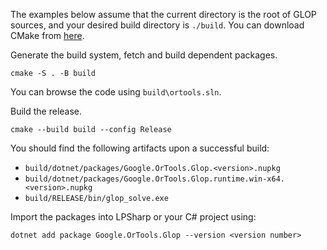 The examples below assume that the current directory is the root of GLOP
sources, and your desired build directory is `./build`. You can download CMake
from [here](https://cmake.org/download/).

Generate the build system, fetch and build dependent packages.

```
cmake -S . -B build
```

You can browse the code using `build\ortools.sln`.

Build the release.

```
cmake --build build --config Release
```

You should find the following artifacts upon a successful build:

- `build/dotnet/packages/Google.OrTools.Glop.<version>.nupkg`
- `build/dotnet/packages/Google.OrTools.Glop.runtime.win-x64.<version>.nupkg`
- `build/RELEASE/bin/glop_solve.exe`

Import the packages into LPSharp or your C# project using:

```
dotnet add package Google.OrTools.Glop --version <version number>
```